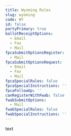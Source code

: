 ```yaml
---
title: Wyoming Rules
slug: wyoming
code: WY
id: false
partyPrimary: true
ballotReceiptOptions:
  - Email
  - Fax
  - Mail
fpcaSubmitOptionsRegister:
  - Mail
fpcaSubmitOptionsRequest:
  - Email
  - Fax
  - Mail
fpcaSpecialRules: false
fpcaSpecialInstructions: ''
fpcaFollowUp: ''
canRegisterWithFwab: false
fwabSubmitOptions:
  - Mail
fwabSpecialRules: false
fwabSpecialInstructions: ''
---
```


text
